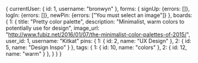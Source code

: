 {
  currentUser: {
      id: 1,
      username: "bronwyn"
    },
    forms: {
      signUp: {errors: []},
      logIn: {errors: []},
      newPin: {errors: ["You must select an image"]}
    },
    boards: {
      1: {
        title: "Pretty color palette",
        description: "Minimalist, warm colors to potentially use for design",
        image_url: "http://www.fubiz.net/2016/01/07/the-minimalist-color-palettes-of-2015/",
        user_id: 1,
        username: "Kitkat"
        pins: {
        1: {
          id: 2,
          name: "UX Design"
        },
        2: {
          id: 5,
          name: "Design Inspo"
        }
      },
      tags: {
        1: {
          id: 10,
          name: "colors"
          },
        2: {
          id: 12,
          name: "warm"
        }
      },
    }
  }
}
